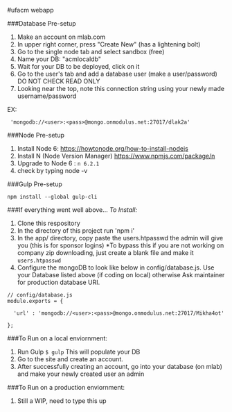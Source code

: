 #ufacm webapp


###Database Pre-setup
1. Make an account on mlab.com    
2. In upper right corner, press "Create New" (has a lightening bolt)  
3. Go to the single node tab and select sandbox (free)   
4. Name your DB:  "acmlocaldb"  
5. Wait for your DB to be deployed, click on it  
6. Go to the user's tab and add a database user (make a user/password) DO NOT CHECK READ ONLY   
7. Looking near the top, note this connection string using your newly made username/password    

EX:
```
 'mongodb://<user>:<pass>@mongo.onmodulus.net:27017/dlak2a'
```
###Node Pre-setup
1. Install Node 6: https://howtonode.org/how-to-install-nodejs   
2. Install N (Node Version Manager) https://www.npmjs.com/package/n  
3. Upgrade to Node 6 : `n 6.2.1`   
4. check by typing node -v   

###Gulp Pre-setup
```
npm install --global gulp-cli
```

###If everything went well above... *To Install:*  
1.  Clone this respository  
2.  In the directory of this project run 'npm i'  
3.  In the app/ directory, copy paste the users.htpasswd the admin will give you (this is for sponsor logins) *To bypass this if you are not working on company zip downloading, just create a blank file and make it `users.htpasswd`  
4.  Configure the mongoDB to look like below in config/database.js. Use your Database listed above (if coding on local) otherwise Ask maintainer for production database URI. 
  ```
  // config/database.js
  module.exports = {
  
  	'url' : 'mongodb://<user>:<pass>@mongo.onmodulus.net:27017/Mikha4ot'  
  
  };
  ```
  
  ###To Run on a local enviornment:
  1. Run Gulp `$ gulp` This will populate your DB   
  2. Go to the site and create an account.    
  3. After successfully creating an account, go into your database (on mlab) and make your newly created user an admin     
  
  
  ###To Run on a production enviornment:
  1. Still a WIP, need to type this up  



